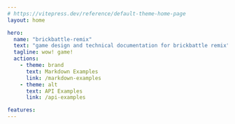 ```yaml
---
# https://vitepress.dev/reference/default-theme-home-page
layout: home

hero:
  name: "brickbattle-remix"
  text: "game design and technical documentation for brickbattle remix"
  tagline: wow! game!
  actions:
    - theme: brand
      text: Markdown Examples
      link: /markdown-examples
    - theme: alt
      text: API Examples
      link: /api-examples

features:
---
```


